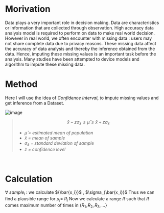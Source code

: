 # Morivation
Data plays a very important role in decision making. Data are characteristics or information that are collected through observation. High accuracy data analysis model is required to perform on data to make real world decision. However in real world, we often encounter with missing data : users may not share complete data due to privacy reasons. These missing data affect the accuracy of data analysis and thereby the inference obtained from the data. Hence, imputing these missing values is an important task before the analysis. Many studies have been attempted to device models and algorithm to impute these missing data.
<br>

# Method
Here I will use the idea of *Confidence Interval*, to impute missing values and get inference from a Dataset.

![image](https://user-images.githubusercontent.com/58760297/127699342-3d9184af-7ab8-4e75-bca4-9fae42d299e5.png)
<br>
> $$\bar{x} - z\sigma_{\bar{x}} \le \bar{\mu} \le \bar{x} + z\sigma_{\bar{x}}$$
>- $\bar{\mu}$ *= estimated mean of population*
>- $\bar{x}$ *= mean of sample*
>- $\sigma_{\bar{x}}$ *= standard deviation of sample*
>- $z$ *= confidence level*

<br>

# Calculation

$\forall$ $sample_i$ : we calculate ${\bar{x_i}}$ , $\sigma_{\bar{x_i}}$
Thus we can find a plausible range for $\mu_i$= $R_i$
Now we calculate a range $R$ such that $R$ comes maximum number of times in $\{R_1 ,R_2 , R_3 , ...\}$